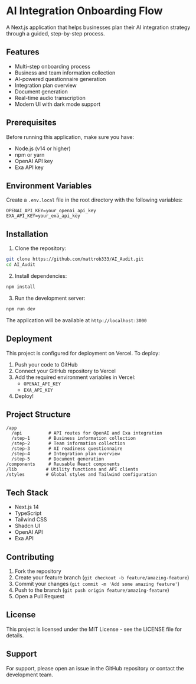 # AI Integration Onboarding Flow

A Next.js application that helps businesses plan their AI integration strategy through a guided, step-by-step process.

## Features

- Multi-step onboarding process
- Business and team information collection
- AI-powered questionnaire generation
- Integration plan overview
- Document generation
- Real-time audio transcription
- Modern UI with dark mode support

## Prerequisites

Before running this application, make sure you have:

- Node.js (v14 or higher)
- npm or yarn
- OpenAI API key
- Exa API key

## Environment Variables

Create a `.env.local` file in the root directory with the following variables:

```env
OPENAI_API_KEY=your_openai_api_key
EXA_API_KEY=your_exa_api_key
```

## Installation

1. Clone the repository:
```bash
git clone https://github.com/mattrob333/AI_Audit.git
cd AI_Audit
```

2. Install dependencies:
```bash
npm install
```

3. Run the development server:
```bash
npm run dev
```

The application will be available at `http://localhost:3000`

## Deployment

This project is configured for deployment on Vercel. To deploy:

1. Push your code to GitHub
2. Connect your GitHub repository to Vercel
3. Add the required environment variables in Vercel:
   - `OPENAI_API_KEY`
   - `EXA_API_KEY`
4. Deploy!

## Project Structure

```
/app
  /api          # API routes for OpenAI and Exa integration
  /step-1       # Business information collection
  /step-2       # Team information collection
  /step-3       # AI readiness questionnaire
  /step-4       # Integration plan overview
  /step-5       # Document generation
/components     # Reusable React components
/lib           # Utility functions and API clients
/styles        # Global styles and Tailwind configuration
```

## Tech Stack

- Next.js 14
- TypeScript
- Tailwind CSS
- Shadcn UI
- OpenAI API
- Exa API

## Contributing

1. Fork the repository
2. Create your feature branch (`git checkout -b feature/amazing-feature`)
3. Commit your changes (`git commit -m 'Add some amazing feature'`)
4. Push to the branch (`git push origin feature/amazing-feature`)
5. Open a Pull Request

## License

This project is licensed under the MIT License - see the LICENSE file for details.

## Support

For support, please open an issue in the GitHub repository or contact the development team.
